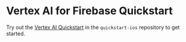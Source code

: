# Vertex AI for Firebase Quickstart

 Try out the
 [Vertex AI Quickstart](https://github.com/firebase/quickstart-ios/tree/main/vertexai)
 in the `quickstart-ios` repository to get started.
